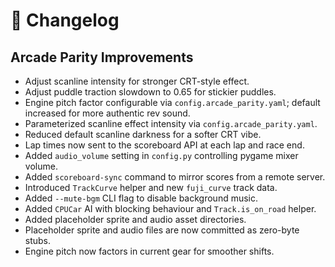 # 📜 Changelog

## Arcade Parity Improvements
- Adjust scanline intensity for stronger CRT-style effect.
- Adjust puddle traction slowdown to 0.65 for stickier puddles.
- Engine pitch factor configurable via `config.arcade_parity.yaml`; default increased for more authentic rev sound.
- Parameterized scanline effect intensity via `config.arcade_parity.yaml`.
- Reduced default scanline darkness for a softer CRT vibe.
- Lap times now sent to the scoreboard API at each lap and race end.
- Added `audio_volume` setting in `config.py` controlling pygame mixer volume.
- Added `scoreboard-sync` command to mirror scores from a remote server.
- Introduced `TrackCurve` helper and new `fuji_curve` track data.
- Added `--mute-bgm` CLI flag to disable background music.
- Added `CPUCar` AI with blocking behaviour and `Track.is_on_road` helper.
- Added placeholder sprite and audio asset directories.
- Placeholder sprite and audio files are now committed as zero-byte stubs.
- Engine pitch now factors in current gear for smoother shifts.

